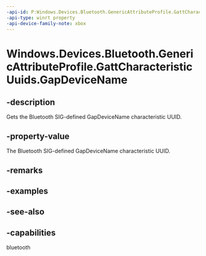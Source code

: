 ```yaml
---
-api-id: P:Windows.Devices.Bluetooth.GenericAttributeProfile.GattCharacteristicUuids.GapDeviceName
-api-type: winrt property
-api-device-family-note: xbox
---
```


<!-- Property syntax
public System.Guid GapDeviceName { get; }
-->

# Windows.Devices.Bluetooth.GenericAttributeProfile.GattCharacteristicUuids.GapDeviceName

## -description
Gets the Bluetooth SIG-defined GapDeviceName characteristic UUID.

## -property-value
The Bluetooth SIG-defined GapDeviceName characteristic UUID.

## -remarks

## -examples

## -see-also

## -capabilities
bluetooth
